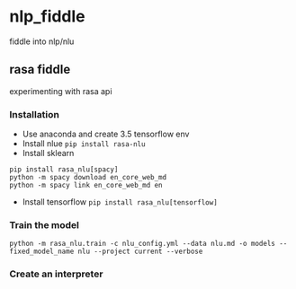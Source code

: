 # nlp_fiddle
fiddle into nlp/nlu

## rasa fiddle 
experimenting with rasa api

### Installation
- Use anaconda and create 3.5 tensorflow env
- Install nlue `pip install rasa-nlu`
- Install sklearn 
```
pip install rasa_nlu[spacy]
python -m spacy download en_core_web_md
python -m spacy link en_core_web_md en
```
- Install tensorflow `pip install rasa_nlu[tensorflow]`

### Train the model
`python -m rasa_nlu.train -c nlu_config.yml --data nlu.md -o models --fixed_model_name nlu --project current --verbose`

### Create an interpreter
